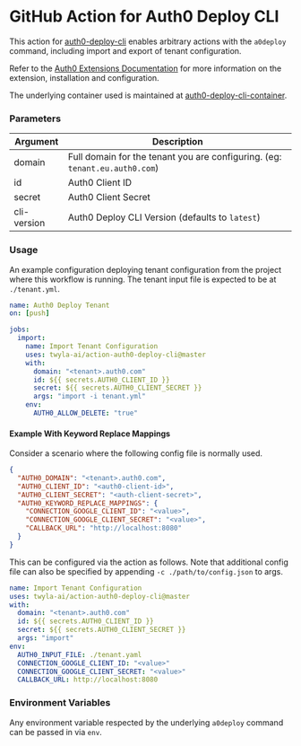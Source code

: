# GitHub Action for Auth0 Deploy CLI
This action for [auth0-deploy-cli](https://github.com/auth0/auth0-deploy-cli) enables 
arbitrary actions with the `a0deploy` command, including import and export of tenant 
configuration.

Refer to the [Auth0 Extensions Documentation](https://auth0.com/docs/extensions/deploy-cli)
for more information on the extension, installation and configuration.

The underlying container used is maintained at 
[auth0-deploy-cli-container](https://github.com/abn/auth0-deploy-cli-container). 

### Parameters
| Argument    | Description                                                                 |
|-------------|-----------------------------------------------------------------------------|
| domain      | Full domain for the tenant you are configuring. (eg: `tenant.eu.auth0.com`) |
| id          | Auth0 Client ID                                                             |
| secret      | Auth0 Client Secret                                                         |
| cli-version | Auth0 Deploy CLI Version (defaults to `latest`)                             |

### Usage
An example configuration deploying tenant configuration from the project where this 
workflow is running. The tenant input file is expected to be at `./tenant.yml`.

```yaml
name: Auth0 Deploy Tenant
on: [push]

jobs:
  import:
    name: Import Tenant Configuration
    uses: twyla-ai/action-auth0-deploy-cli@master
    with:
      domain: "<tenant>.auth0.com"
      id: ${{ secrets.AUTH0_CLIENT_ID }}
      secret: ${{ secrets.AUTH0_CLIENT_SECRET }}
      args: "import -i tenant.yml"
    env:
      AUTH0_ALLOW_DELETE: "true"
```

#### Example With Keyword Replace Mappings
Consider a scenario where the following config file is normally used.

```json
{
  "AUTH0_DOMAIN": "<tenant>.auth0.com",
  "AUTH0_CLIENT_ID": "<auth0-client-id>",
  "AUTH0_CLIENT_SECRET": "<auth-client-secret>",
  "AUTH0_KEYWORD_REPLACE_MAPPINGS": {
    "CONNECTION_GOOGLE_CLIENT_ID": "<value>",
    "CONNECTION_GOOGLE_CLIENT_SECRET": "<value>",
    "CALLBACK_URL": "http://localhost:8080"
  }
}
```

This can be configured via the action as follows. Note that additional config file can 
also be specified by appending `-c ./path/to/config.json` to args.

```yaml
name: Import Tenant Configuration
uses: twyla-ai/action-auth0-deploy-cli@master
with:
  domain: "<tenant>.auth0.com"
  id: ${{ secrets.AUTH0_CLIENT_ID }}
  secret: ${{ secrets.AUTH0_CLIENT_SECRET }}
  args: "import"
env:
  AUTH0_INPUT_FILE: ./tenant.yaml
  CONNECTION_GOOGLE_CLIENT_ID: "<value>"
  CONNECTION_GOOGLE_CLIENT_SECRET: "<value>"
  CALLBACK_URL: http://localhost:8080
```

### Environment Variables
Any environment variable respected by the underlying `a0deploy` command can be passed in 
via `env`.
